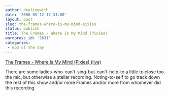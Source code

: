 ```yaml
---
author: dealingwith
date: '2008-05-12 17:31:00'
layout: post
slug: the-frames-where-is-my-mind-pixies
status: publish
title: The Frames - Where Is My Mind (Pixies)
wordpress_id: '2631'
categories:
 - mp3 of the day
---
```


[The Frames - Where Is My Mind (Pixies) (live)][1]

There are some ladies-who-can't-sing-but-can't-help-to a little to close too
the mic, but otherwise a stellar recording. Noting-to-self to go track down
the rest of this show and/or more Frames and/or more from whomever did this
recording.

   [1]:
http://www.archive.org/download/frames2007-09-08/Frames9-08-2007t18_vbr.mp3

